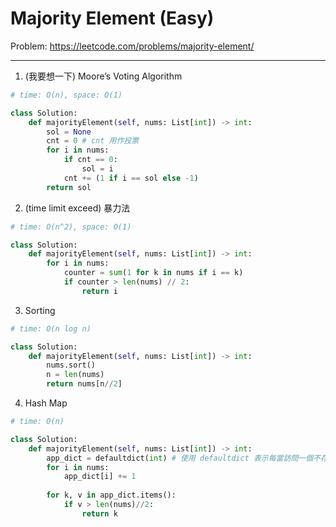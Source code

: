 Majority Element (Easy)
===

Problem: https://leetcode.com/problems/majority-element/

---

1. (我要想一下) Moore’s Voting Algorithm
```python
# time: O(n), space: O(1)

class Solution:
    def majorityElement(self, nums: List[int]) -> int:
        sol = None
        cnt = 0 # cnt 用作投票
        for i in nums:
            if cnt == 0:
                sol = i
            cnt += (1 if i == sol else -1)
        return sol
```

2. (time limit exceed) 暴力法
```python
# time: O(n^2), space: O(1)

class Solution:
    def majorityElement(self, nums: List[int]) -> int:
        for i in nums:
            counter = sum(1 for k in nums if i == k)    
            if counter > len(nums) // 2:
                return i
```                

3. Sorting   
```python
# time: O(n log n)

class Solution:
    def majorityElement(self, nums: List[int]) -> int:
        nums.sort()
        n = len(nums)
        return nums[n//2]
```

4. Hash Map
```python
# time: O(n)

class Solution:
    def majorityElement(self, nums: List[int]) -> int:
        app_dict = defaultdict(int) # 使用 defaultdict 表示每當訪問一個不存在的鍵時，默認值為 0
        for i in nums:
            app_dict[i] += 1
            
        for k, v in app_dict.items():
            if v > len(nums)//2:
                return k
```
